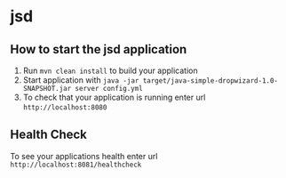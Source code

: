 # jsd

How to start the jsd application
---

1. Run `mvn clean install` to build your application
1. Start application with `java -jar target/java-simple-dropwizard-1.0-SNAPSHOT.jar server config.yml`
1. To check that your application is running enter url `http://localhost:8080`

Health Check
---

To see your applications health enter url `http://localhost:8081/healthcheck`
